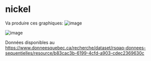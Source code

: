 # nickel

Va produire ces graphiques:
![image](https://github.com/gloignon/nickel/assets/12416756/b3f21c02-eb8d-44da-8b60-85110132daaa)

![image](https://github.com/gloignon/nickel/assets/12416756/80e1769d-d9a5-45bf-bb12-efcfa9e83978)

Données disponibles au https://www.donneesquebec.ca/recherche/dataset/rsqaq-donnees-sequentielles/resource/b83cac3b-6199-4cfd-a903-cdec2369630c
